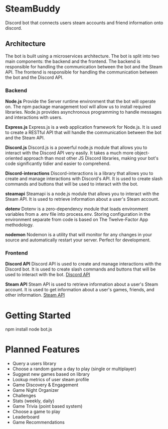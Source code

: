 # SteamBuddy

Discord bot that connects users steam accounts and friend information onto discord.

## Architecture

The bot is built using a microservices architecture. The bot is split into two main components: the backend and the frontend. The backend is responsible for handling the communication between the bot and the Steam API. The frontend is responsible for handling the communication between the bot and the Discord API.

### Backend

**Node.js**
Provide the Server runtime environment that the bot will operate on. The npm package management tool will allow us to install required libraries. Node.js provides asynchronous programming to handle messages and interactions with users.

**Express.js**
Express.js is a web application framework for Node.js. It is used to create a RESTful API that will handle the communication between the bot and the Steam API.

**Discord.js**
Discord.js is a powerful node.js module that allows you to interact with the Discord API very easily. It takes a much more object-oriented approach than most other JS Discord libraries, making your bot's code significantly tidier and easier to comprehend.

**Discord-interactions**
Discord-interactions is a library that allows you to create and manage interactions with Discord's API. It is used to create slash commands and buttons that will be used to interact with the bot.

**steamapi**
Steamapi is a node.js module that allows you to interact with the Steam API. It is used to retrieve information about a user's Steam account.

**dotenv**
Dotenv is a zero-dependency module that loads environment variables from a .env file into process.env. Storing configuration in the environment separate from code is based on The Twelve-Factor App methodology.

**nodemon**
Nodemon is a utility that will monitor for any changes in your source and automatically restart your server. Perfect for development.

### Frontend

**Discord API**
Discord API is used to create and manage interactions with the Discord bot. It is used to create slash commands and buttons that will be used to interact with the bot. [Discord API](https://discord.com/developers/docs/intro)

**Steam API**
Steam API is used to retrieve information about a user's Steam account. It is used to get information about a user's games, friends, and other information. [Steam API](https://developer.valvesoftware.com/wiki/Steam_Web_API)

# Getting Started

npm install
node bot.js

# Planned Features

- Query a users library
- Choose a random game a day to play (single or multiplayer)
- Suggest new games based on library
- Lookup metrics of user steam profile
- Game Discovery & Engagement
- Game Night Organizer
- Challenges
- Stats (weekly, daily)
- Game Trivia (point based system)
- Choose a game to play
- Leaderboard
- Game Recommendations
